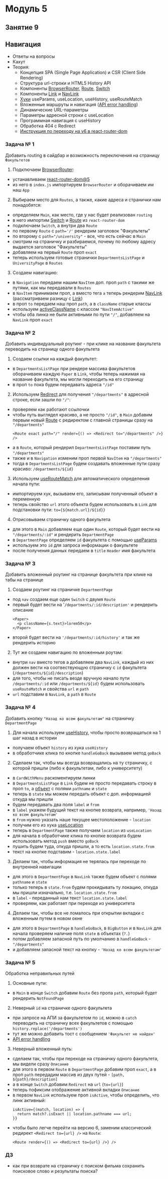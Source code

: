 # Модуль 5

## Занятие 9

## Навигация

- Ответы на вопросы
- Кахут
- Теория:
  - Концепция SPA (Single Page Application) и CSR (Client Side Rendering)
  - Структура url-строки и HTML5 History API
  - Компоненты
    [BrowserRouter](https://v5.reactrouter.com/web/api/BrowserRouter),
    [Route](https://v5.reactrouter.com/web/api/Route),
    [Switch](https://v5.reactrouter.com/web/api/Switch)
  - Компоненты [Link](https://v5.reactrouter.com/web/api/Link) и
    [NavLink](https://v5.reactrouter.com/web/api/NavLink)
  - [Хуки](https://v5.reactrouter.com/web/api/Hooks) useParams, useLocation,
    useHistory, useRouteMatch
  - Вложенные маршруты и навигация
    ([API error handling](https://itnext.io/centralizing-api-error-handling-in-react-apps-810b2be1d39d))
  - Динамические URL-параметры
  - Параметры адресной строки c useLocation
  - Программная навигация с useHistory
  - Обработка 404 c Redirect
  - [Инструкция по переходу на v6 в react-router-dom](https://reactrouter.com/docs/en/v6/upgrading/v5)

### Задача № 1

Добавить routing в сайдбар и возможность переключения на страницу `Факультетов`

1. Подключаем [BrowserRouter](https://v5.reactrouter.com/web/api/BrowserRouter):

- устанавливаем
  [react-router-dom@5](https://reactrouter.com/docs/en/v6/getting-started/installation#basic-installation)
- из него в `index.js` импортируем `BrowserRouter` и оборачиваем им наш `Арр`

2. Выбираем место для `Routes`, а также, какие адреса и странички нам
   понадобятся:

- определяем `Main`, как место, где у нас будет реализован `routing`
- в него импортим [Switch](https://v5.reactrouter.com/web/api/Switch) и
  [Route](https://v5.reactrouter.com/web/api/Route) из `react-router-dom`
- подключаем `Switch`, а внутри два `Route`
- по первому `Route` c `path='/'` рендерим заголовок "Факультеты"
- по второму c `path="/university"` - все, что есть сейчас в `Main`
- смотрим на страничку и разбираемся, почему по любому адресу выдается заголовок
  "Факультеты"
- добавляем на первый `Route` проп `exact`
- теперь используем готовые странички `DepartmentsListPage` и `UniversityPage` в
  `Routes`

3. Создаем навигацию:

- в `Navigation` передаем нашим `NavItem` доп. проп `path` с такими же путями,
  как мы передавали в `Routes`
- в `NavItem` принимаем проп, а вместо тега `а` теперь рендерим
  [NavLink](https://v5.reactrouter.com/web/api/NavLink) (рассматриваем разницу с
  [Link](https://v5.reactrouter.com/web/api/Link))
- в проп `to` передаем наш проп `path`, а в `className` старые классы
- используем
  [activeClassName](https://v5.reactrouter.com/web/api/NavLink/activeclassname-string)
  с классом `"NavItemActive"`
- чтобы оба линка не были активными по пути `"/"`, добавляем на `NavLink` проп
  `exact`

### Задача № 2

Добавить индивидуальный роутинг - при клике на название факультета переводить на
страницу одного факультета

1. Создаем ссылки на каждый факультет:

- в `DepartmentsListPage` при рендере массива факультетов оборачиваем каждую
  `Paper` в `Link`, чтобы теперь нажимая на название факультета, мы могли
  переходить на его страницу
- в проп `to` пока будем передавать адреса `"/id"`

2. Используем [Redirect](https://v5.reactrouter.com/web/api/Redirect) для
   получения `"/departments"` в адресной строке, если зашли по `"/"`:

- проверяем как работают ссылочки
- чтобы путь выглядел красиво, а не просто `"/id"`, в `Main` добавим первым
  новый [Route](https://v5.reactrouter.com/web/api/Route/route-render-methods) c
  редиректом с главной страницы сразу на `"/departments"`
  ```
  <Route exact path="/" render={() => <Redirect to="/departments" />} />
  ```
- а в `Route`, который рендерил `DepartmentsListPage` поставим путь
  `"/departments"`
- также и в `Navigation` изменим проп первой `NavItem` на `"/departments"`
- тогда в `DepartmentsListPage` будем создавать вложенные пути сразу красиво:
  `/departments/${id}`

3. Используем
   [useRouteMatch](https://v5.reactrouter.com/web/api/Hooks/useroutematch) для
   автоматического определения начала пути:

- импортируем хук, вызываем его, записывам полученный объект в переменную
- теперь свойство `url` этого объекта будем использовать в `Link` для
  подстановки пути: `to={${match.url}/${id}}`

4. Отрисовываем страничку одного факультета

- для этого в `Main` добавляем еще один `Route`, который будет вести на
  `"/departments/:id"` и рендерить `DepartmentPage`
- в `DepartmentPage` определяем `id` факультета с помощью
  [useParams](https://v5.reactrouter.com/web/api/Hooks/useparams)
- используем это `id` для запроса информации о факультете
- после получения данных передаем в `title` `Header` имя факультета

### Задача № 3

Добавить вложенный роутинг на странице факультета при клике на табы на странице

1. Создаем роутинг на страничке `DepartmentPage`

- под `nav` создаем еще один `Switch` с двумя `Route`
- первый будет вести на '`/departments/:id/description'` и рендерить описание
  ```
  <Paper>
    <p className={s.text}>lorem50</p>
  </Paper>
  ```
- второй будет вести на `'/departments/:id/history'` и так же рендерить историю

2. Тут же создаем навигацию по вложенным роутам:

- внутри `nav` вместо тегов а добавляем два `NavLink`, каждый из них должен
  вести на соотвествующую страничку с `id` факультета
  (`/departments/${id}/description`)
- для того, чтобы не писать везде вручную начало пути `/departments/:id` или
  `/departments/${id}` будем использовать `useRouteMatch` и свойства `url` и
  `path`
- `url` подставим в `NavLink`, а `path` в `Route`

### Задача № 4

Добавить кнопку `"Назад ко всем факультетам"` на страничку `DepartmentPage`

1. Для начала используем
   [useHistory](https://v5.reactrouter.com/web/api/history), чтобы просто
   возвращаться на 1 шаг назад в истории

- получаем объект `history` из хука `useHistory`
- в обработчике клика по кнопке `handleGoBack` вызываем метод `goBack`

2. Сделаем так, чтобы мы всегда возвращались на ту страничку, с которой пришли
   (либо к факультетам, либо к университету)

- в `CardWithMenu` раскоментируем линки
- в `DepartmentsListPage` в `Link` будем не просто передавать строку в проп
  `to`, а [объект](https://v5.reactrouter.com/web/api/Link/to-object) с полями
  `pathname` и `state`
- теперь в `state` мы можем передать объект с доп. информацией откуда мы пришли
- будем передавать два поля `label` и `from`
- в `label` укажем будущий текст на кнопке возврата, например,
  `'Назад ко всем факультетам'`
- в `from` нужно указать наше текущее местоположение - `location`
- получим его из хука [useLocation](https://v5.reactrouter.com/web/api/location)
- теперь в `DepartmentPage` также получаем `location` из `useLocation`
- для начала в обработчике клика по кнопке возврата будем использовать метод
  `push` вместо `goBack`
- пушить будем туда, откуда пришли, а то есть `location.state.from`
- текст на кнопке подставим - `location.state.label`

3. Делаем так, чтобы информация не терялась при переходе по внутренней навигации

- для этого в `DepartmentPage` в `NavLink` также будем объект с полями
  `pathname` и `state`
- только теперь в `state.from` будем прокидывать ту локацию, откуда мы пришли
  изначально, т.е. `location.state.from`
- в `label` - переданный нам текст `location.state.label`
- проверяем, как работает при переходе из университета

4. Делаем так, чтобы все не ломалось при открытии вкладки с вложенным путем в
   новом окне

- для этого в `DepartmentPage` в `handleGoBack`, в `BigButton` и в `NavLink` для
  начала проверяем наличие поля `state` в объектах (`?.`)
- потом добавляем запасной путь по умолчанию в `handleGoBack` - `"/departments"`
- и добавляем запасной текст на кнопку - `'Назад ко всем факультетам'`

### Задача № 5

Обработка неправильных путей

1. Основные пути:

- в `Main` в конце `Switch` добавим `Route` без пропа `path`, который будет
  рендерить `NotFoundPage`

2. Неверный `id` на страничке одного факультета

- при запросе на АПИ за факультетом по `id`, можно в `catch` переводить на
  страничку всех факультетов с помощью `history.replace('/departments')`
- тут же можно добавить тост с сообщением `'Факультет не найден'`
- [API error handling](https://itnext.io/centralizing-api-error-handling-in-react-apps-810b2be1d39d)

3. Неверный вложенный путь:

- сделаем так, чтобы при переходе на страничку одного факультета, мы видели
  сразу `Описание`
- для этого в первом `Route` в `DepartmentPage` добавим проп `exact`, а в проп
  `path` передадим массив из двух путей - `[path, ${path}/description]`
- а в конце `Switch` добавим `Redirect` на `url` (`to={url}`)
- теперь пофиксим отображение активной вкладки `Описание`
- в первом `NavLink` используем проп `isActive`, чтобы определить, что линк
  активный:
  ```
  isActive={(match, location) => {
    return match?.isExact || location.pathname === url;
  }}
  ```
- чтобы было легче перейти на версию 6, заменим классический редирект
  `<Redirect to={url} />` на `Route`:
  ```
  <Route render={() => <Redirect to={url} />} />
  ```

### ДЗ

- как при возврате на страничку с поиском фильма сохранить поисковое слово и
  результаты поиска?
